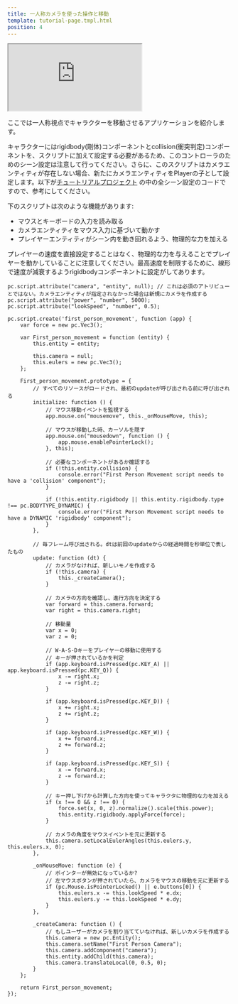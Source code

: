 ```yaml
---
title: 一人称カメラを使った操作と移動
template: tutorial-page.tmpl.html
position: 4
---
```


<iframe src="http://playcanv.as/p/R0ZMNPBw"></iframe>

ここでは一人称視点でキャラクターを移動させるアプリケーションを紹介します。

キャラクターにはrigidbody(剛体)コンポーネントとcollision(衝突判定)コンポーネントを、スクリプトに加えて設定する必要があるため、このコントローラのためのシーン設定は注意して行ってください。さらに、このスクリプトはカメラエンティティが存在しない場合、新たにカメラエンティティをPlayerの子として設定します。以下が[チュートリアルプロジェクト][1] の中の全シーン設定のコードですので、参考にしてください。

下のスクリプトは次のような機能があります:

* マウスとキーボードの入力を読み取る
* カメラエンティティをマウス入力に基づいて動かす
* プレイヤーエンティティがシーン内を動き回れるよう、物理的な力を加える

プレイヤーの速度を直接設定することはなく、物理的な力を与えることでプレイヤーを動かしていることに注意してください。最高速度を制限するために、線形で速度が減衰するようrigidbodyコンポーネントに設定がしてあります。

~~~javascript~~~
pc.script.attribute("camera", "entity", null); // これは必須のアトリビューとではない。カメラエンティティが指定されなかった場合は新規にカメラを作成する
pc.script.attribute("power", "number", 5000);
pc.script.attribute("lookSpeed", "number", 0.5);

pc.script.create('first_person_movement', function (app) {
    var force = new pc.Vec3();

    var First_person_movement = function (entity) {
        this.entity = entity;

        this.camera = null;
        this.eulers = new pc.Vec3();
    };

    First_person_movement.prototype = {
        // すべてのリソースがロードされ、最初のupdateが呼び出される前に呼び出される
        initialize: function () {
            // マウス移動イベントを監視する
            app.mouse.on("mousemove", this._onMouseMove, this);

            // マウスが移動した時、カーソルを隠す
            app.mouse.on("mousedown", function () {
                app.mouse.enablePointerLock();
            }, this);

            // 必要なコンポーネントがあるか確認する
            if (!this.entity.collision) {
                console.error("First Person Movement script needs to have a 'collision' component");
            }

            if (!this.entity.rigidbody || this.entity.rigidbody.type !== pc.BODYTYPE_DYNAMIC) {
                console.error("First Person Movement script needs to have a DYNAMIC 'rigidbody' component");
            }
        },

        // 毎フレーム呼び出される。dtは前回のupdateからの経過時間を秒単位で表したもの
        update: function (dt) {
            // カメラがなければ、新しいモノを作成する
            if (!this.camera) {
                this._createCamera();
            }

            // カメラの方向を確認し、進行方向を決定する
            var forward = this.camera.forward;
            var right = this.camera.right;

            // 移動量
            var x = 0;
            var z = 0;

            // W-A-S-Dキーをプレイヤーの移動に使用する
            // キーが押されているかを判定
            if (app.keyboard.isPressed(pc.KEY_A) || app.keyboard.isPressed(pc.KEY_Q)) {
                x -= right.x;
                z -= right.z;
            }

            if (app.keyboard.isPressed(pc.KEY_D)) {
                x += right.x;
                z += right.z;
            }

            if (app.keyboard.isPressed(pc.KEY_W)) {
                x += forward.x;
                z += forward.z;
            }

            if (app.keyboard.isPressed(pc.KEY_S)) {
                x -= forward.x;
                z -= forward.z;
            }

            // キー押し下げから計算した方向を使ってキャラクタに物理的な力を加える
            if (x !== 0 && z !== 0) {
                force.set(x, 0, z).normalize().scale(this.power);
                this.entity.rigidbody.applyForce(force);
            }

            // カメラの角度をマウスイベントを元に更新する
            this.camera.setLocalEulerAngles(this.eulers.y, this.eulers.x, 0);
        },

        _onMouseMove: function (e) {
            // ポインターが無効になっているか?
            // 左マウスボタンが押されていたら、カメラをマウスの移動を元に更新する
            if (pc.Mouse.isPointerLocked() || e.buttons[0]) {
                this.eulers.x -= this.lookSpeed * e.dx;
                this.eulers.y -= this.lookSpeed * e.dy;
            }
        },

        _createCamera: function () {
            // もしユーザーがカメラを割り当てていなければ、新しいカメラを作成する
            this.camera = new pc.Entity();
            this.camera.setName("First Person Camera");
            this.camera.addComponent("camera");
            this.entity.addChild(this.camera);
            this.camera.translateLocal(0, 0.5, 0);
        }
    };

    return First_person_movement;
});
~~~

[1]: https://playcanvas.com/project/359952/overview/tutorial-first-person-movement

